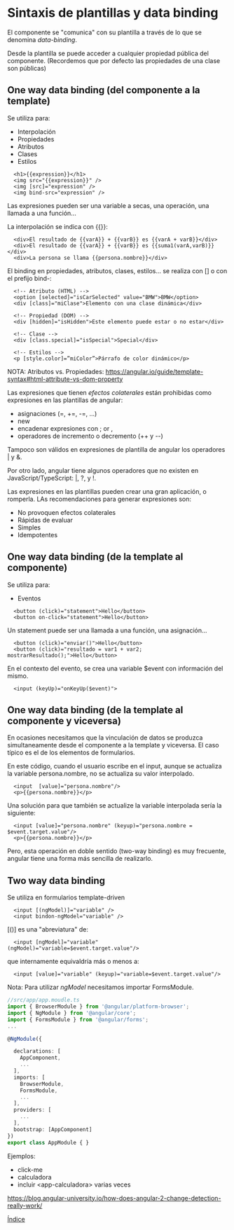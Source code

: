 # Sintaxis de plantillas y data binding

El componente se "comunica" con su plantilla a través de lo que se denomina _data-binding_.

Desde la plantilla se puede acceder a cualquier propiedad pública del componente. (Recordemos que por defecto las propiedades de una clase son públicas)

## One way data binding (del componente a la template)

Se utiliza para:

- Interpolación
- Propiedades
- Atributos
- Clases
- Estilos


```jinja+html
  <h1>{{expression}}</h1>
  <img src="{{expression}}" />
  <img [src]="expression" />
  <img bind-src="expression" />
```

Las expresiones pueden ser una variable a secas, una operación, una llamada a una función...

La interpolación se indica con {{}}:

```jinja+html
  <div>El resultado de {{varA}} + {{varB}} es {{varA + varB}}</div>
  <div>El resultado de {{varA}} + {{varB}} es {{suma1(varA,varB)}}</div>
  <div>La persona se llama {{persona.nombre}}</div>
```

El binding en propiedades, atributos, clases, estilos... se realiza con [] o con el prefijo bind-:

```jinja+html
  <!-- Atributo (HTML) -->
  <option [selected]="isCarSelected" value="BMW">BMW</option>
  <div [class]="miClase">Elemento con una clase dinámica</div>

  <!-- Propiedad (DOM) -->
  <div [hidden]="isHidden">Este elemento puede estar o no estar</div>

  <!-- Clase -->
  <div [class.special]="isSpecial">Special</div>

  <!-- Estilos -->
  <p [style.color]=”miColor”>Párrafo de color dinámico</p>
```

NOTA: Atributos vs. Propiedades: https://angular.io/guide/template-syntax#html-attribute-vs-dom-property

Las expresiones que tienen _efectos colaterales_ están prohibidas como expresiones en las plantillas de angular:

- asignaciones (=, +=, -=, ...)
- new
- encadenar expresiones con ; or ,
- operadores de incremento o decremento (++ y --)

Tampoco son válidos en expresiones de plantilla de angular los operadores | y &.

Por otro lado, angular tiene algunos operadores que no existen en JavaScript/TypeScript: |, ?, y !.

Las expresiones en las plantillas pueden crear una gran aplicación, o romperla. LAs recomendaciones para generar expresiones son:
  - No provoquen efectos colaterales
  - Rápidas de evaluar
  - Simples
  - Idempotentes

## One way data binding (de la template al componente)

Se utiliza para:

- Eventos


```jinja+html
  <button (click)="statement">Hello</button>
  <button on-click="statement">Hello</button>
```

Un statement puede ser una llamada a una función, una asignación...

```jinja+html
  <button (click)="enviar()">Hello</button>
  <button (click)="resultado = var1 + var2; mostrarResultado();">Hello</button>
```

En el contexto del evento, se crea una variable $event con información del mismo.

```jinja+html
  <input (keyUp)="onKeyUp($event)">
```

## One way data binding (de la template al componente y viceversa)

En ocasiones necesitamos que la vinculación de datos se produzca simultaneamente
desde el componente a la template y viceversa. El caso típico es el de los elementos de formularios.

En este código, cuando el usuario escribe en el input, aunque se actualiza la
variable persona.nombre, no se actualiza su valor interpolado.

```jinja+html
  <input  [value]="persona.nombre"/>
  <p>{{persona.nombre}}</p>
```

Una solución para que también se actualize la variable interpolada sería la siguiente:

```jinja+html
  <input [value]="persona.nombre" (keyup)="persona.nombre = $event.target.value"/>
  <p>{{persona.nombre}}</p>
```

Pero, esta operación en doble sentido (two-way binding) es muy frecuente, angular tiene una forma más sencilla de realizarlo.

## Two way data binding

Se utiliza en formularios template-driven

```jinja+html
  <input [(ngModel)]="variable" />
  <input bindon-ngModel="variable" />
```

[()] es una "abreviatura" de:

```jinja+html
  <input [ngModel]="variable" (ngModel)="variable=$event.target.value"/>
```

que internamente equivaldría más o menos a:

```jinja+html
  <input [value]="variable" (keyup)="variable=$event.target.value"/>
```


Nota: Para utilizar _ngModel_ necesitamos importar FormsModule.

```typescript
//src/app/app.moudle.ts
import { BrowserModule } from '@angular/platform-browser';
import { NgModule } from '@angular/core';
import { FormsModule } from '@angular/forms';
...

@NgModule({

  declarations: [
    AppComponent,
    ...
  ],
  imports: [
    BrowserModule,
    FormsModule,
    ...
  ],
  providers: [
    ...
  ],
  bootstrap: [AppComponent]
})
export class AppModule { }
```

Ejemplos:

- click-me
- calculadora
- incluir &lt;app-calculadora&gt; varias veces

https://blog.angular-university.io/how-does-angular-2-change-detection-really-work/

[Índice](index.md)
